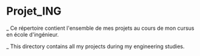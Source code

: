 # Projet_ING
_ Ce répertoire contient l'ensemble de mes projets au cours de mon cursus en école d'ingénieur. 

_ This directory contains all my projects during my engineering studies.
